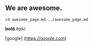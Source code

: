 ## We are awesome.

```cd awesome_page.md ../awesome_page.md```

**bold**
*italic*

[google] (https://google.com)